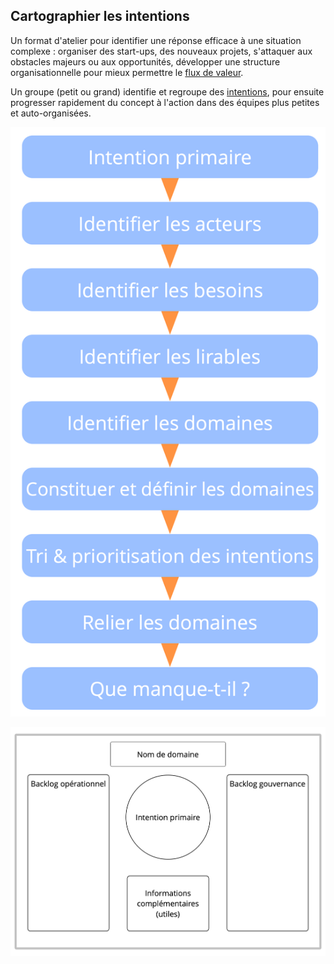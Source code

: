 ## Cartographier les intentions

Un format d'atelier pour identifier une réponse efficace à une situation complexe : organiser des start-ups, des nouveaux projets, s'attaquer aux obstacles majeurs ou aux opportunités, développer une structure organisationnelle pour mieux permettre le [flux de valeur](glossary:flow-of-value).

Un groupe (petit ou grand) identifie et regroupe des [intentions](glossary:driver), pour ensuite progresser rapidement du concept à l'action dans des équipes plus petites et auto-organisées.

![Cartographier les intentions : processus](img/process/driver-mapping.png)

![Cartographier les intentions: un modèle pour les domaines](img/templates/domain-template.png)